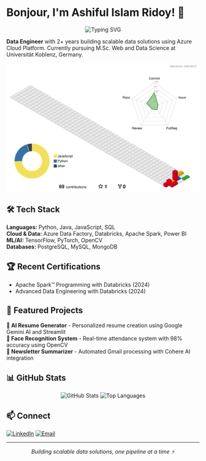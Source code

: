 # Bonjour, I'm Ashiful Islam Ridoy! 👋

<div align="center">
  <img src="https://readme-typing-svg.herokuapp.com?font=Fira+Code&pause=1000&color=2E9EF7&center=true&vCenter=true&width=435&lines=Data+Engineer;Azure+Cloud+Specialist;ML+Enthusiast" alt="Typing SVG" />
</div>

**Data Engineer** with 2+ years building scalable data solutions using Azure Cloud Platform. Currently pursuing M.Sc. Web and Data Science at Universität Koblenz, Germany.

![](./profile-3d-contrib/profile-gitblock.svg)

## 🛠️ Tech Stack

**Languages:** Python, Java, JavaScript, SQL  
**Cloud & Data:** Azure Data Factory, Databricks, Apache Spark, Power BI  
**ML/AI:** TensorFlow, PyTorch, OpenCV  
**Databases:** PostgreSQL, MySQL, MongoDB  

## 🏆 Recent Certifications
- Apache Spark™ Programming with Databricks (2024)
- Advanced Data Engineering with Databricks (2024)

## 🎯 Featured Projects

**🤖 AI Resume Generator** - Personalized resume creation using Google Gemini AI and Streamlit  
**👤 Face Recognition System** - Real-time attendance system with 98% accuracy using OpenCV  
**📧 Newsletter Summarizer** - Automated Gmail processing with Cohere AI integration  

## 📊 GitHub Stats

<div align="center">
  <img src="https://github-readme-stats.vercel.app/api?username=AshifulRidoy&show_icons=true&theme=tokyonight&hide_border=true&count_private=true" alt="GitHub Stats" height="165" />
  <img src="https://github-readme-stats.vercel.app/api/top-langs/?username=AshifulRidoy&layout=compact&theme=tokyonight&hide_border=true" alt="Top Languages" height="165" />
</div>

## 📫 Connect

[![LinkedIn](https://img.shields.io/badge/LinkedIn-0077B5?style=flat&logo=linkedin&logoColor=white)](https://linkedin.com/in/ashiful-islam-ridoy) [![Email](https://img.shields.io/badge/Email-D14836?style=flat&logo=gmail&logoColor=white)](mailto:ashiful.ridoy@gmail.com)

---
<div align="center">
<i>Building scalable data solutions, one pipeline at a time ⚡</i>
</div>
